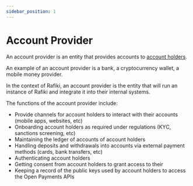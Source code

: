 ```yaml
---
sidebar_position: 1
---
```


# Account Provider

An account provider is an entity that provides accounts to [account holders](../concepts/account-holder).

An example of an account provider is a bank, a cryptocurrency wallet, a mobile money provider.

In the context of Rafiki, an account provider is the entity that will run an instance of Rafiki and integrate it into their internal systems.

The functions of the account provider include:

- Provide channels for account holders to interact with their accounts (mobile apps, websites, etc)
- Onboarding account holders as required under regulations (KYC, sanctions screening, etc)
- Maintaining the ledger of accounts of account holders
- Handling deposits and withdrawals into accounts via external payment methods (cards, bank transfers, etc) 
- Authenticating account holders
- Getting consent from account holders to grant access to their 
- Keeping a record of the public keys used by account holders to access the Open Payments APIs
